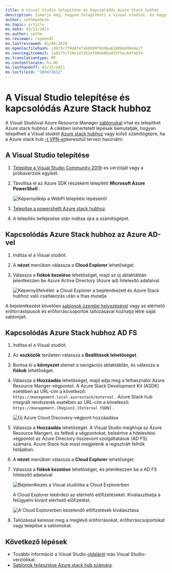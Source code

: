 ```yaml
---
title: A Visual Studio telepítése és kapcsolódás Azure Stack hubhoz
description: Ismerje meg, hogyan telepítheti a Visual studiót, és hogyan csatlakozhat Azure Stack hubhoz.
author: sethmanheim
ms.topic: article
ms.date: 03/12/2021
ms.author: sethm
ms.reviewer: raymondl
ms.lastreviewed: 01/04/2020
ms.openlocfilehash: cd8f3c7f8d8f47ab6b99f6b96a6180b849b04e27
ms.sourcegitcommit: 1a8175cf19e1472b24f89eb8bad35f5ec64fab34
ms.translationtype: MT
ms.contentlocale: hu-HU
ms.lasthandoff: 03/15/2021
ms.locfileid: "103472612"
---
```

# <a name="install-visual-studio-and-connect-to-azure-stack-hub"></a>A Visual Studio telepítése és kapcsolódás Azure Stack hubhoz

A Visual Studióval Azure Resource Manager [sablonokat](azure-stack-arm-templates.md) írhat és telepíthet Azure stack hubhoz. A cikkben ismertetett lépések bemutatják, hogyan telepítheti a Visual studiót [Azure stack hubhoz](../asdk/asdk-connect.md#connect-to-azure-stack-using-rdp) vagy külső számítógépre, ha a Azure stack hub [-t VPN-en](../asdk/asdk-connect.md#connect-to-azure-stack-using-vpn)keresztül tervezi használni.

## <a name="install-visual-studio"></a>A Visual Studio telepítése

1. [Telepítse a Visual Studio Community 2019](https://visualstudio.microsoft.com/)-es verzióját vagy a próbaverziók egyikét.  

2. Távolítsa el az Azure SDK részeként telepített **Microsoft Azure PowerShell** .

    ![Képernyőkép a WebPI telepítési lépéseiről](./media/azure-stack-install-visual-studio/uninstall-powershell.png)

3. [Telepítse a powershellt Azure stack hubhoz](../operator/powershell-install-az-module.md).

4. A telepítés befejezése után indítsa újra a számítógépet.

## <a name="connect-to-azure-stack-hub-with-azure-ad"></a>Kapcsolódás Azure Stack hubhoz az Azure AD-vel

1. Indítsa el a Visual studiót.

2. A **nézet** menüben válassza a **Cloud Explorer** lehetőséget.

3. Válassza a **fiókok kezelése** lehetőséget, majd az új ablaktáblán jelentkezzen be Azure Active Directory (Azure ad) hitelesítő adataival.  

    ![Képernyőfelvétel: a Cloud Explorer a bejelentkezett és Azure Stack hubhoz való csatlakozás után a thas mutatja](./media/azure-stack-install-visual-studio/sign-in-visual-studio.png)

A bejelentkezést követően [sablonok üzembe helyezésével](azure-stack-deploy-template-visual-studio.md) vagy az elérhető erőforrástípusok és erőforráscsoportok tallózásával hozhatja létre saját sablonjait.  

## <a name="connect-to-azure-stack-hub-with-ad-fs"></a>Kapcsolódás Azure Stack hubhoz AD FS

1. Indítsa el a Visual studiót.

2. Az **eszközök** területen válassza a **Beállítások lehetőséget**.

3. Bontsa ki a **környezet** elemet a navigációs ablaktáblán, és válassza a **fiókok** lehetőséget.

4. Válassza a **Hozzáadás** lehetőséget, majd adja meg a felhasználói Azure Resource Manger-végpontot. A Azure Stack Development Kit (ASDK) esetében az URL-cím a következő: `https://management.local.azurestack/external` .  Azure Stack hub integrált rendszerek esetében az URL-cím a következő: `https://management.[Region}.[External FQDN]` .

    ![Új Azure Cloud Discovery-végpont hozzáadása](./media/azure-stack-install-visual-studio/add-cloud.png)

5. Válassza a **Hozzáadás** lehetőséget. A Visual Studio meghívja az Azure Resource Mangert, és felfedi a végpontokat, beleértve a hitelesítési végpontot az Azure Directory összevont szolgáltatások (AD FS) számára. Azure Stack hub most megjelenik a regisztrált felhők listájában.

6. A **nézet** menüben válassza a **Cloud Explorer** lehetőséget.

7. Válassza a **fiókok kezelése** lehetőséget, és jelentkezzen be a AD FS hitelesítő adataival.  

    ![Bejelentkezés a Visual studióba a Cloud Explorerben](./media/azure-stack-install-visual-studio/sign-in-visual-studio.png)

    A Cloud Explorer lekérdezi az elérhető előfizetéseket. Kiválaszthatja a felügyelni kívánt elérhető előfizetést.

    ![A Cloud Explorerben kezelendő előfizetések kiválasztása](./media/azure-stack-install-visual-studio/image8.png)

8. Tallózással keresse meg a meglévő erőforrásokat, erőforráscsoportokat vagy telepítse a sablonokat.

## <a name="next-steps"></a>Következő lépések

- További információ a Visual Studio [oldaláról](/visualstudio/install/install-visual-studio-versions-side-by-side) más Visual Studio-verziókkal.
- [Sablonok fejlesztése Azure stack hub számára](azure-stack-develop-templates.md).
